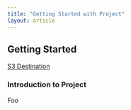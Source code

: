 ```yaml
---
title: "Getting Started with Project"
layout: article
---
```



## Getting Started
[S3 Destination](/articles/s3_destination.html)

### Introduction to Project
Foo